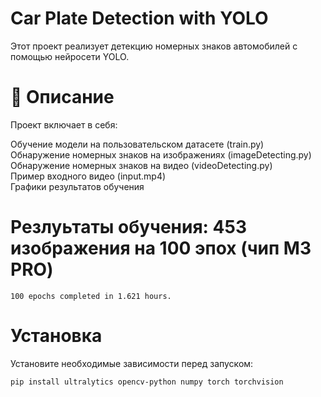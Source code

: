 # Car Plate Detection with YOLO

Этот проект реализует детекцию номерных знаков автомобилей с помощью нейросети YOLO.

# 📌 Описание

Проект включает в себя: <br>

Обучение модели на пользовательском датасете (train.py)<br>
Обнаружение номерных знаков на изображениях (imageDetecting.py)<br>
Обнаружение номерных знаков на видео (videoDetecting.py)<br>
Пример входного видео (input.mp4)  
Графики результатов обучения<br>

# Резлуьтаты обучения: 453 изображения на 100 эпох (чип M3 PRO)

```
100 epochs completed in 1.621 hours.
```

# Установка

Установите необходимые зависимости перед запуском:

```
pip install ultralytics opencv-python numpy torch torchvision
```
